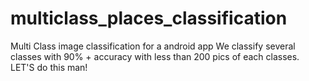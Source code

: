 # multiclass_places_classification
Multi Class image classification for a android app
We classify several classes with 90% + accuracy with less than 200 pics of each classes. LET'S do this man!
